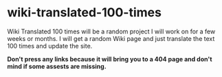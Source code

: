 # wiki-translated-100-times

Wiki Translated 100 times will be a random project I will work on for a few weeks or months.
I will get a random Wiki page and just translate the text 100 times and update the site.

**Don't press any links because it will bring you to a 404 page and don't mind if some assests are missing.**

